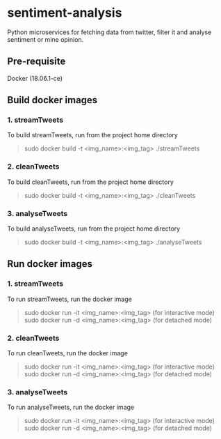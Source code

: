 # sentiment-analysis
Python microservices for fetching data from twitter, filter it and analyse sentiment or mine opinion.

## Pre-requisite
Docker  (18.06.1-ce)

## Build docker images

### 1. streamTweets
To build streamTweets, run from the project home directory <br/> 
>  sudo docker build -t <img_name>:<img_tag> ./streamTweets <br/>

### 2. cleanTweets
To build cleanTweets, run from the project home directory <br/>
>  sudo docker build -t <img_name>:<img_tag> ./cleanTweets <br/>

### 3. analyseTweets
To build analyseTweets, run from the project home directory  <br/>
>  sudo docker build -t <img_name>:<img_tag> ./analyseTweets  <br/>

## Run docker images

### 1. streamTweets
To run streamTweets, run the docker image <br/>
>  sudo docker run -it <img_name>:<img_tag>   (for interactive mode) <br/> 
>  sudo docker run -d <img_name>:<img_tag>    (for detached mode) <br/>
  
### 2. cleanTweets
To run cleanTweets, run the docker image <br/>
>  sudo docker run -it <img_name>:<img_tag>   (for interactive mode) <br/>
>  sudo docker run -d <img_name>:<img_tag>    (for detached mode) <br/>

### 3. analyseTweets
To run analyseTweets, run the docker image <br/>
>  sudo docker run -it <img_name>:<img_tag>   (for interactive mode) <br/>
>  sudo docker run -d <img_name>:<img_tag>    (for detached mode) <br/>
